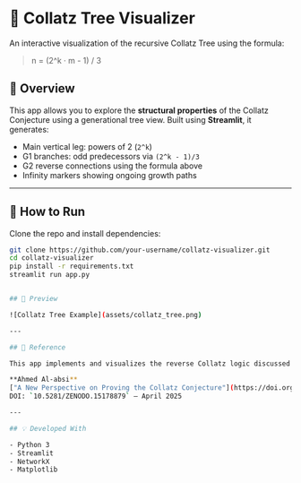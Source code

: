 # 🌳 Collatz Tree Visualizer

An interactive visualization of the recursive Collatz Tree using the formula:

> n = (2^k · m - 1) / 3

## 📘 Overview

This app allows you to explore the **structural properties** of the Collatz Conjecture using a generational tree view. Built using **Streamlit**, it generates:

- Main vertical leg: powers of 2 (`2^k`)
- G1 branches: odd predecessors via `(2^k - 1)/3`
- G2 reverse connections using the formula above
- Infinity markers showing ongoing growth paths

---

## 🚀 How to Run

Clone the repo and install dependencies:

```bash
git clone https://github.com/your-username/collatz-visualizer.git
cd collatz-visualizer
pip install -r requirements.txt
streamlit run app.py


## 📸 Preview

![Collatz Tree Example](assets/collatz_tree.png)

---

## 📄 Reference

This app implements and visualizes the reverse Collatz logic discussed in the article:

**Ahmed Al-absi**  
["A New Perspective on Proving the Collatz Conjecture"](https://doi.org/10.5281/zenodo.15178879)  
DOI: `10.5281/ZENODO.15178879` – April 2025

---

## 💡 Developed With

- Python 3  
- Streamlit  
- NetworkX  
- Matplotlib


